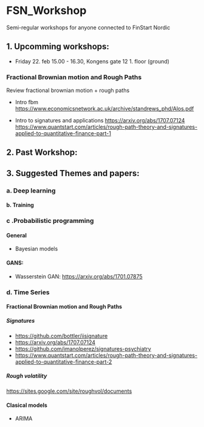 # FSN_Workshop
Semi-regular workshops for anyone connected to FinStart Nordic


## 1. Upcomming workshops:
* Friday 22. feb 15.00 - 16.30, Kongens gate 12 1. floor (ground)
### Fractional Brownian motion and Rough Paths
Review fractional brownian motion + rough paths
* Intro fbm 
https://www.economicsnetwork.ac.uk/archive/standrews_phd/Alos.pdf


* Intro to signatures and applications
 https://arxiv.org/abs/1707.07124
 https://www.quantstart.com/articles/rough-path-theory-and-signatures-applied-to-quantitative-finance-part-1


## 2. Past Workshop:






## 3. Suggested Themes and papers:

### a. Deep learning

#### b. Training

### c .Probabilistic programming
#### General 
* Bayesian models

#### GANS:
* Wasserstein GAN:  https://arxiv.org/abs/1701.07875


### d. Time Series
#### Fractional Brownian motion and Rough Paths
##### Signatures
* https://github.com/bottler/iisignature
* https://arxiv.org/abs/1707.07124
* https://github.com/imanolperez/signatures-psychiatry
* https://www.quantstart.com/articles/rough-path-theory-and-signatures-applied-to-quantitative-finance-part-2
   
##### Rough volatility
https://sites.google.com/site/roughvol/documents

#### Clasical models
* ARIMA
